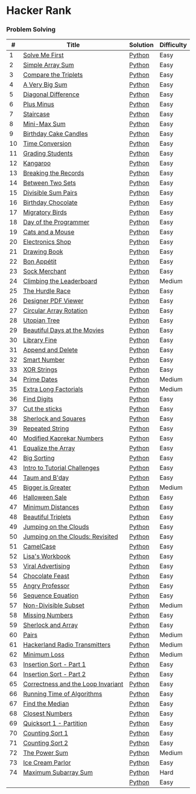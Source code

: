 Hacker Rank
========

### Problem Solving


| # | Title | Solution | Difficulty |
|---| ----- | -------- | ---------- |
|1|[Solve Me First](https://www.hackerrank.com/challenges/solve-me-first/problem) | [Python](1.py)|Easy|
|2|[Simple Array Sum](https://www.hackerrank.com/challenges/simple-array-sum/problem) | [Python](2.py)|Easy|
|3|[Compare the Triplets](https://www.hackerrank.com/challenges/compare-the-triplets/problem) | [Python](3.py)|Easy|
|4|[A Very Big Sum](https://www.hackerrank.com/challenges/a-very-big-sum/problem) | [Python](4.py)|Easy|
|5|[Diagonal Difference](https://www.hackerrank.com/challenges/diagonal-difference/problem) | [Python](5.py)|Easy|
|6|[Plus Minus](https://www.hackerrank.com/challenges/plus-minus/problem) | [Python](6.py)|Easy|
|7|[Staircase](https://www.hackerrank.com/challenges/staircase/problem) | [Python](7.py)|Easy|
|8|[Mini-Max Sum](https://www.hackerrank.com/challenges/mini-max-sum/problem) | [Python](8.py)|Easy|
|9|[Birthday Cake Candles](https://www.hackerrank.com/challenges/birthday-cake-candles/problem) | [Python](9.py)|Easy|
|10|[Time Conversion](https://www.hackerrank.com/challenges/time-conversion/problem) | [Python](10.py)|Easy|
|11|[Grading Students](https://www.hackerrank.com/challenges/grading/problem) | [Python](11.py)|Easy|
|12|[Kangaroo](https://www.hackerrank.com/challenges/kangaroo/problem) | [Python](12.py)|Easy|
|13|[Breaking the Records](https://www.hackerrank.com/challenges/breaking-best-and-worst-records/problem) | [Python](13.py)|Easy|
|14|[Between Two Sets](https://www.hackerrank.com/challenges/between-two-sets/problem) | [Python](14.py)|Easy|
|15|[Divisible Sum Pairs](https://www.hackerrank.com/challenges/divisible-sum-pairs/problem) | [Python](15.py)|Easy|
|16|[Birthday Chocolate](https://www.hackerrank.com/challenges/the-birthday-bar/problem) | [Python](16.py)|Easy|
|17|[Migratory Birds](https://www.hackerrank.com/challenges/migratory-birds/problem) | [Python](17.py)|Easy|
|18|[Day of the Programmer](https://www.hackerrank.com/challenges/day-of-the-programmer/problem) | [Python](18.py)|Easy|
|19|[Cats and a Mouse](https://www.hackerrank.com/challenges/cats-and-a-mouse/problem) | [Python](19.py)|Easy|
|20|[Electronics Shop](https://www.hackerrank.com/challenges/electronics-shop/problem) | [Python](20.py)|Easy|
|21|[Drawing Book](https://www.hackerrank.com/challenges/drawing-book/problem) | [Python](21.py)|Easy|
|22|[Bon Appétit](https://www.hackerrank.com/challenges/bon-appetit/problem) | [Python](22.py)|Easy|
|23|[Sock Merchant](https://www.hackerrank.com/challenges/sock-merchant/problem) | [Python](23.py)|Easy|
|24|[Climbing the Leaderboard](https://www.hackerrank.com/challenges/climbing-the-leaderboard/problem) | [Python](24.py)|Medium|
|25|[The Hurdle Race](https://www.hackerrank.com/challenges/the-hurdle-race/problem) | [Python](25.py)|Easy|
|26|[Designer PDF Viewer](https://www.hackerrank.com/challenges/designer-pdf-viewer/problem) | [Python](26.py)|Easy|
|27|[Circular Array Rotation](https://www.hackerrank.com/challenges/circular-array-rotation/problem) | [Python](27.py)|Easy|
|28|[Utopian Tree](https://www.hackerrank.com/challenges/utopian-tree/problem) | [Python](28.py)|Easy|
|29|[Beautiful Days at the Movies](https://www.hackerrank.com/challenges/beautiful-days-at-the-movies/problem) | [Python](29.py)|Easy|
|30|[Library Fine](https://www.hackerrank.com/challenges/library-fine/problem) | [Python](30.py)|Easy|
|31|[Append and Delete](https://www.hackerrank.com/challenges/append-and-delete/problem) | [Python](31.py)|Easy|
|32|[Smart Number](https://www.hackerrank.com/challenges/smart-number/problem) | [Python](32.py)|Easy|
|33|[XOR Strings](https://www.hackerrank.com/challenges/strings-xor/problem) | [Python](33.py)|Easy|
|34|[Prime Dates](https://www.hackerrank.com/challenges/prime-date/problem) | [Python](34.py)|Medium|
|35|[Extra Long Factorials](https://www.hackerrank.com/challenges/extra-long-factorials/problem) | [Python](35.py)|Medium|
|36|[Find Digits](https://www.hackerrank.com/challenges/find-digits/problem) | [Python](36.py)|Easy|
|37|[Cut the sticks](https://www.hackerrank.com/challenges/cut-the-sticks/problem) | [Python](37.py)|Easy|
|38|[Sherlock and Squares](https://www.hackerrank.com/challenges/sherlock-and-squares/problem) | [Python](38.py)|Easy|
|39|[Repeated String](https://www.hackerrank.com/challenges/repeated-string/problem) | [Python](39.py)|Easy|
|40|[Modified Kaprekar Numbers](https://www.hackerrank.com/challenges/kaprekar-numbers/problem) | [Python](40.py)|Easy|
|41|[Equalize the Array](https://www.hackerrank.com/challenges/equality-in-a-array/problem) | [Python](41.py)|Easy|
|42|[Big Sorting](https://www.hackerrank.com/challenges/big-sorting/problem) | [Python](42.py)|Easy|
|43|[Intro to Tutorial Challenges](https://www.hackerrank.com/challenges/tutorial-intro/problem) | [Python](43.py)|Easy|
|44|[Taum and B'day](https://www.hackerrank.com/challenges/taum-and-bday/problem) | [Python](44.py)|Easy|
|45|[Bigger is Greater](https://www.hackerrank.com/challenges/bigger-is-greater/problem) | [Python](45.py)|Medium|
|46|[Halloween Sale](https://www.hackerrank.com/challenges/halloween-sale/problem) | [Python](46.py)|Easy|
|47|[Minimum Distances](https://www.hackerrank.com/challenges/minimum-distances/problem) | [Python](47.py)|Easy|
|48|[Beautiful Triplets](https://www.hackerrank.com/challenges/beautiful-triplets/problem) | [Python](48.py)|Easy|
|49|[Jumping on the Clouds](https://www.hackerrank.com/challenges/jumping-on-the-clouds/problem) | [Python](49.py)|Easy|
|50|[Jumping on the Clouds: Revisited](https://www.hackerrank.com/challenges/jumping-on-the-clouds-revisited/problem) | [Python](50.py)|Easy|
|51|[CamelCase](https://www.hackerrank.com/challenges/camelcase/problem) | [Python](52.py)|Easy|
|52|[Lisa's Workbook](https://www.hackerrank.com/challenges/lisa-workbook/problem) | [Python](52.py)|Easy|
|53|[Viral Advertising](https://www.hackerrank.com/challenges/strange-advertising/problem) | [Python](53.py)|Easy|
|54|[Chocolate Feast](https://www.hackerrank.com/challenges/chocolate-feast/problem) | [Python](54.py)|Easy|
|55|[Angry Professor](https://www.hackerrank.com/challenges/angry-professor/problem) | [Python](55.py)|Easy|
|56|[Sequence Equation](https://www.hackerrank.com/challenges/permutation-equation/problem) | [Python](56.py)|Easy|
|57|[Non-Divisible Subset](https://www.hackerrank.com/challenges/non-divisible-subset/problem) | [Python](57.py)|Medium|
|58|[Missing Numbers](https://www.hackerrank.com/challenges/missing-numbers/problem) | [Python](58.py)|Easy|
|59|[Sherlock and Array](https://www.hackerrank.com/challenges/sherlock-and-array/problem) | [Python](59.py)|Easy|
|60|[Pairs](https://www.hackerrank.com/challenges/pairs/problem) | [Python](60.py)|Medium|
|61|[Hackerland Radio Transmitters](https://www.hackerrank.com/challenges/hackerland-radio-transmitters/problem) | [Python](61.py)|Medium|
|62|[Minimum Loss](https://www.hackerrank.com/challenges/minimum-loss/problem) | [Python](62.py)|Medium|
|63|[Insertion Sort - Part 1](https://www.hackerrank.com/challenges/insertionsort1/problem) | [Python](63.py)|Easy|
|64|[Insertion Sort - Part 2](https://www.hackerrank.com/challenges/insertionsort2/problem) | [Python](64.py)|Easy|
|65|[Correctness and the Loop Invariant](https://www.hackerrank.com/challenges/correctness-invariant/problem) | [Python](65.py)|Easy|
|66|[Running Time of Algorithms](https://www.hackerrank.com/challenges/runningtime/problem) | [Python](66.py)|Easy|
|67|[Find the Median](https://www.hackerrank.com/challenges/find-the-median/problem) | [Python](67.py)|Easy|
|68|[Closest Numbers](https://www.hackerrank.com/challenges/closest-numbers/problem) | [Python](68.py)|Easy|
|69|[Quicksort 1 - Partition](https://www.hackerrank.com/challenges/quicksort1/problem) | [Python](69.py)|Easy|
|70|[Counting Sort 1](https://www.hackerrank.com/challenges/countingsort1/problem) | [Python](70.py)|Easy|
|71|[Counting Sort 2](https://www.hackerrank.com/challenges/countingsort2/problem) | [Python](71.py)|Easy|
|72|[The Power Sum](hackerrank.com/challenges/the-power-sum/problem) | [Python](72.py)|Medium|
|73|[Ice Cream Parlor](https://www.hackerrank.com/challenges/icecream-parlor/problem) | [Python](73.py)|Easy|
|74|[Maximum Subarray Sum](https://www.hackerrank.com/challenges/maximum-subarray-sum/problem) | [Python](74.py)|Hard|
||[]() | [Python]()|Easy|